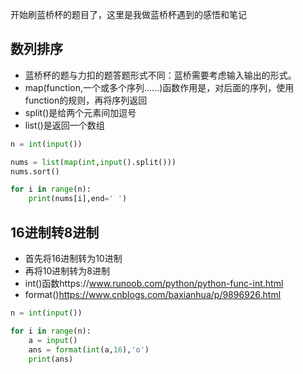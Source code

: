 ﻿开始刷蓝桥杯的题目了，这里是我做蓝桥杯遇到的感悟和笔记


## 数列排序
* 蓝桥杯的题与力扣的题答题形式不同：蓝桥需要考虑输入输出的形式。
* map(function,一个或多个序列......)函数作用是，对后面的序列，使用function的规则，再将序列返回
* split()是给两个元素间加逗号
* list()是返回一个数组
```python
n = int(input())

nums = list(map(int,input().split()))
nums.sort()

for i in range(n):
    print(nums[i],end=' ')

```

## 16进制转8进制
* 首先将16进制转为10进制
* 再将10进制转为8进制
* int()函数https://www.runoob.com/python/python-func-int.html
* format()https://www.cnblogs.com/baxianhua/p/9896926.html
```python
n = int(input())

for i in range(n):
    a = input()
    ans = format(int(a,16),'o')
    print(ans)
```
